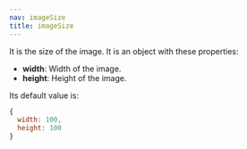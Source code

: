 ```yaml
---
nav: imageSize
title: imageSize
---
```


It is the size of the image. It is an object with these properties:

- **width**: Width of the image.
- **height**: Height of the image.

Its default value is:

```javascript
{
  width: 100,
  height: 100
}
```
